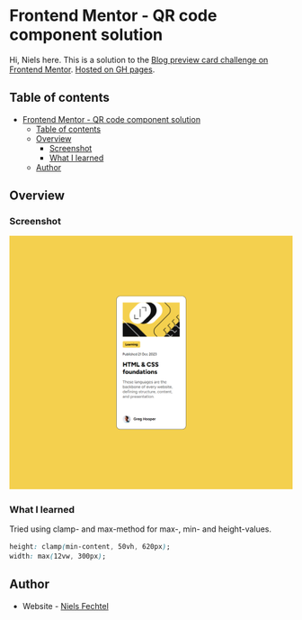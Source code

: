 # Frontend Mentor - QR code component solution

Hi, Niels here. This is a solution to the [Blog preview card challenge on Frontend Mentor](https://www.frontendmentor.io/challenges/blog-preview-card-ckPaj01IcS).
[Hosted on GH pages](https://nielsfechtel.github.io/frontendmentor_1_blog_preview_card/).

## Table of contents

- [Frontend Mentor - QR code component solution](#frontend-mentor---qr-code-component-solution)
  - [Table of contents](#table-of-contents)
  - [Overview](#overview)
    - [Screenshot](#screenshot)
    - [What I learned](#what-i-learned)
  - [Author](#author)

## Overview

### Screenshot

![](./Screenshot.png)

### What I learned

Tried using clamp- and max-method for max-, min- and height-values.

```css
height: clamp(min-content, 50vh, 620px);
width: max(12vw, 300px);
```

## Author

- Website - [Niels Fechtel](https://niels-fechtel.com)
